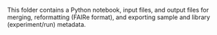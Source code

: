 This folder contains a Python notebook, input files, and output files for merging, reformatting (FAIRe format), and exporting sample and library (experiment/run) metadata.
